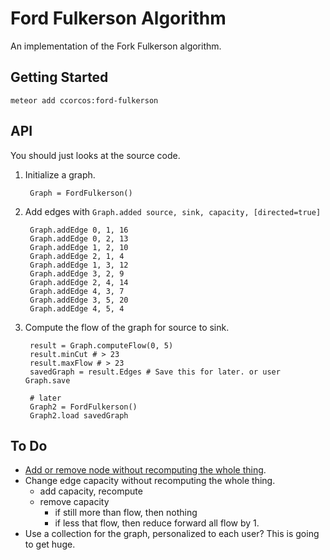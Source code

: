 # Ford Fulkerson Algorithm

An implementation of the Fork Fulkerson algorithm.

## Getting Started

    meteor add ccorcos:ford-fulkerson

## API

You should just looks at the source code.

1. Initialize a graph.

        Graph = FordFulkerson()

2. Add edges with `Graph.added source, sink, capacity, [directed=true]`
    
        Graph.addEdge 0, 1, 16
        Graph.addEdge 0, 2, 13
        Graph.addEdge 1, 2, 10
        Graph.addEdge 2, 1, 4
        Graph.addEdge 1, 3, 12
        Graph.addEdge 3, 2, 9
        Graph.addEdge 2, 4, 14
        Graph.addEdge 4, 3, 7
        Graph.addEdge 3, 5, 20
        Graph.addEdge 4, 5, 4

3. Compute the flow of the graph for source to sink.

        result = Graph.computeFlow(0, 5)
        result.minCut # > 23
        result.maxFlow # > 23
        savedGraph = result.Edges # Save this for later. or user Graph.save

        # later
        Graph2 = FordFulkerson()
        Graph2.load savedGraph

## To Do

- [Add or remove node without recomputing the whole thing](http://cstheory.stackexchange.com/questions/9938/incremental-maximum-flow-in-dynamic-graphs).
- Change edge capacity without recomputing the whole thing.
  - add capacity, recompute
  - remove capacity
    - if still more than flow, then nothing
    - if less that flow, then reduce forward all flow by 1.
- Use a collection for the graph, personalized to each user? This is going to get huge.
